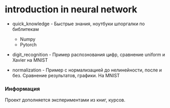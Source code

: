 # introduction in neural network


 - quick_knowledge - Быстрые знания, ноутбуки шпоргалки по библитекам
    - Numpy
    - Pytorch

 - digit_recognition - Пример распознования цифр, сравнение uniform и Xavier на MNIST
 - normalization -  Пример с нормализацией до нелинейности, после и без. Сравнение результатов, графики. На MNIST


### Информация
Проект дополняется экспериментами из книг, курсов.